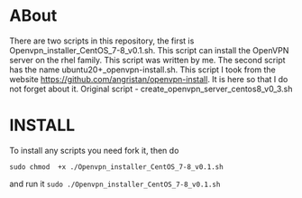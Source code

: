 # ABout
There are two scripts in this repository, the first is Openvpn_installer_CentOS_7-8_v0.1.sh. This script can install the OpenVPN server on the rhel family. This script was written by me. 
The second script has the name ubuntu20+_openvpn-install.sh. This script I took from the website https://github.com/angristan/openvpn-install. It is here so that I do not forget about it.
Original script - create_openvpn_server_centos8_v0_3.sh

# INSTALL
To install any scripts you need fork it, then do 
```
sudo chmod  +x ./Openvpn_installer_CentOS_7-8_v0.1.sh
```
and run it
``` sudo ./Openvpn_installer_CentOS_7-8_v0.1.sh ```
